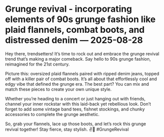 # Grunge revival - incorporating elements of 90s grunge fashion like plaid flannels, combat boots, and distressed denim — 2025-08-28

Hey there, trendsetters! It’s time to rock out and embrace the grunge revival trend that’s making a major comeback. Say hello to 90s grunge fashion, reimagined for the 21st century.

Picture this: oversized plaid flannels paired with ripped denim jeans, topped off with a killer pair of combat boots. It’s all about that effortlessly cool and edgy vibe that defined the grunge era. The best part? You can mix and match these pieces to create your own unique style.

Whether you’re heading to a concert or just hanging out with friends, channel your inner rockstar with this laid-back yet rebellious look. Don’t forget to add some vintage band tees, fishnet stockings, and chunky accessories to complete the grunge aesthetic.

So, grab your flannels, lace up those boots, and let’s rock this grunge revival together! Stay fierce, stay stylish. ✌️🖤 #GrungeRevival